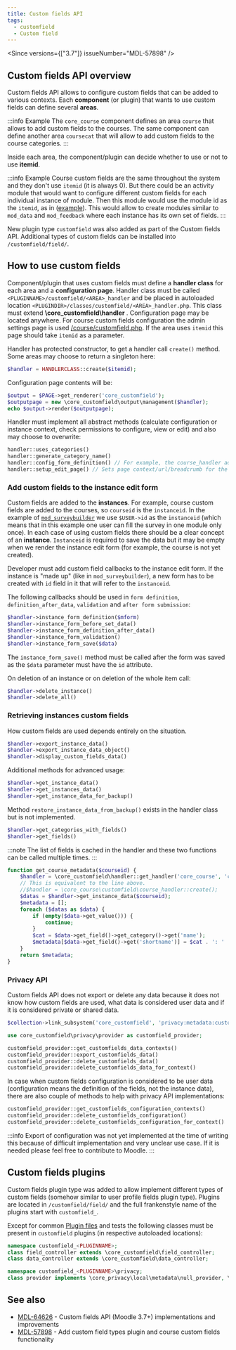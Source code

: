 ```yaml
---
title: Custom fields API
tags:
  - customfield
  - Custom field
---
```


<Since versions={["3.7"]} issueNumber="MDL-57898" />

## Custom fields API overview

Custom fields API allows to configure custom fields that can be added to various contexts. Each **component** (or plugin) that wants to use custom fields can define several **areas**.

:::info Example
The `core_course` component defines an area `course` that allows to add custom fields to the courses. The same component can define another area `coursecat` that will allow to add custom fields to the course categories.
:::

Inside each area, the component/plugin can decide whether to use or not to use **itemid**.

:::info Example
Course custom fields are the same throughout the system and they don't use `itemid` (it is always 0). But there could be an activity module that would want to configure different custom fields for each individual instance of module. Then this module would use the module id as the `itemid`, as in ([example](https://github.com/marinaglancy/moodle-mod_surveybuilder)). This would allow to create modules similar to `mod_data` and `mod_feedback` where each instance has its own set of fields.
:::

New plugin type `customfield` was also added as part of the Custom fields API. Additional types of custom fields can be installed into `/customfield/field/`.

## How to use custom fields

Component/plugin that uses custom fields must define a **handler class** for each area and a **configuration page**. Handler class must be called `<PLUGINNAME>/customfield/<AREA>_handler` and be placed in autoloaded location  `<PLUGINDIR>/classes/customfield/<AREA>_handler.php`. This class must extend **\core_customfield\handler** . Configuration page may be located anywhere. For course custom fields configuration the admin settings page is used [/course/customfield.php](https://github.com/moodle/moodle/blob/main/course/customfield.php). If the area uses `itemid` this page should take `itemid` as a parameter.

Handler has protected constructor, to get a handler call `create()` method. Some areas may choose to return a singleton here:

```php
$handler = HANDLERCLASS::create($itemid);
```

Configuration page contents will be:

```php
$output = $PAGE->get_renderer('core_customfield');
$outputpage = new \core_customfield\output\management($handler);
echo $output->render($outputpage);
```

Handler must implement all abstract methods (calculate configuration or instance context, check permissions to configure, view or edit) and also may choose to overwrite:

```php
handler::uses_categories()
handler::generate_category_name()
handler::config_form_definition() // For example, the course_handler adds "locked" and "visibility" settings that control who can edit or view the particular field.
handler::setup_edit_page() // Sets page context/url/breadcrumb for the customfield/edit.php page, in some cases it must be overridden.
```

### Add custom fields to the instance edit form

Custom fields are added to the **instances**. For example, course custom fields are added to the courses, so `courseid` is the `instanceid`. In the example of [`mod_surveybuilder`](https://github.com/marinaglancy/moodle-mod_surveybuilder) we use `$USER->id` as the `instanceid` (which means that in this example one user can fill the survey in one module only once). In each case of using custom fields there should be a clear concept of an **instance**. `Instanceid` is required to save the data but it may be empty when we render the instance edit form (for example, the course is not yet created).

Developer must add custom field callbacks to the instance edit form. If the instance is "made up" (like in `mod_surveybuilder`), a new form has to be created with `id` field in it that will refer to the `instanceid`.

The following callbacks should be used in `form definition`, `definition_after_data`, `validation` and `after form submission`:

```php
$handler->instance_form_definition($mform)
$handler->instance_form_before_set_data()
$handler->instance_form_definition_after_data()
$handler->instance_form_validation()
$handler->instance_form_save($data)
```

The `instance_form_save()` method must be called after the form was saved as the `$data` parameter must have the `id` attribute.

On deletion of an instance or on deletion of the whole item call:

```php
$handler->delete_instance()
$handler->delete_all()
```

### Retrieving instances custom fields

How custom fields are used depends entirely on the situation.

```php title="Handler methods to retrieve custom fields values for the given instance(s)"
$handler->export_instance_data()
$handler->export_instance_data_object()
$handler->display_custom_fields_data()
```

Additional methods for advanced usage:

```php
$handler->get_instance_data()
$handler->get_instances_data()
$handler->get_instance_data_for_backup()
```

Method `restore_instance_data_from_backup()` exists in the handler class but is not implemented.

```php title="To retrieve the list of custom fields used in the given component/area/itemid"
$handler->get_categories_with_fields()
$handler->get_fields()
```

:::note
The list of fields is cached in the handler and these two functions can be called multiple times.
:::

```php title="Example code for course custom fields. This function will return all the custom fields for a given courseid"
function get_course_metadata($courseid) {
    $handler = \core_customfield\handler::get_handler('core_course', 'course');
    // This is equivalent to the line above.
    //$handler = \core_course\customfield\course_handler::create();
    $datas = $handler->get_instance_data($courseid);
    $metadata = [];
    foreach ($datas as $data) {
        if (empty($data->get_value())) {
            continue;
        }
        $cat = $data->get_field()->get_category()->get('name');
        $metadata[$data->get_field()->get('shortname')] = $cat . ': ' . $data->get_value();
    }
    return $metadata;
}
```

### Privacy API

Custom fields API does not export or delete any data because it does not know how custom fields are used, what data is considered user data and if it is considered private or shared data.

```php title="Plugins that store user information in custom fields should link subsystem in their get_metadata"
$collection->link_subsystem('core_customfield', 'privacy:metadata:customfieldpurpose');
```

```php title="They can use the following methods in the export/delete functions"
use core_customfield\privacy\provider as customfield_provider;

customfield_provider::get_customfields_data_contexts()
customfield_provider::export_customfields_data()
customfield_provider::delete_customfields_data()
customfield_provider::delete_customfields_data_for_context()
```

In case when custom fields configuration is considered to be user data (configuration means the definition of the fields, not the instance data), there are also couple of methods to help with privacy API implementations:

```php
customfield_provider::get_customfields_configuration_contexts()
customfield_provider::delete_customfields_configuration()
customfield_provider::delete_customfields_configuration_for_context()
```

:::info
Export of configuration was not yet implemented at the time of writing this because of difficult implementation and very unclear use case. If it is needed please feel free to contribute to Moodle.
:::

## Custom fields plugins

Custom fields plugin type was added to allow implement different types of custom fields (somehow similar to user profile fields plugin type). Plugins are located in `/customfield/field/` and the full frankenstyle name of the plugins start with `customfield_`.

Except for common [Plugin files](../../commonfiles/index.mdx) and tests the following classes must be present in `customfield` plugins (in respective autoloaded locations):

```php
namespace customfield_<PLUGINNAME>;
class field_controller extends \core_customfield\field_controller;
class data_controller extends \core_customfield\data_controller;

namespace customfield_<PLUGINNAME>\privacy;
class provider implements \core_privacy\local\metadata\null_provider, \core_customfield\privacy\customfield_provider;
```

## See also

- [MDL-64626](https://tracker.moodle.org/browse/MDL-64626) - Custom fields API (Moodle 3.7+) implementations and improvements
- [MDL-57898](https://tracker.moodle.org/browse/MDL-57898) - Add custom field types plugin and course custom fields functionality
